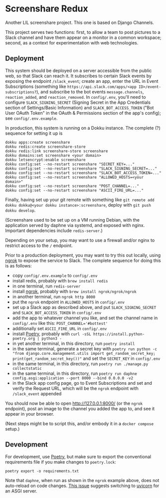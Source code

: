 Screenshare Redux
=================

Another LIL screenshare project. This one is based on Django Channels.

This project serves two functions: first, to allow a team to post
pictures to a Slack channel and have them appear on a monitor in a
common workspace; second, as a context for experimentation with web
technologies.

Deployment
----------

This system should be deployed on a server accessible from the public
web, so that Slack can reach it. It subscribes to certain Slack events
by exposing the endpoint `/slack_event`; create an app, enter the URL
in Event Subscriptions (something like
`https://api.slack.com/apps/<app ID>/event-subscriptions?`), and
subscribe to the bot events `message.channels`, `reaction_added`, and
`reaction_removed`. In `config/.env`, you'll need to configure
`SLACK_SIGNING_SECRET` (Signing Secret in the App Credentials section
of Settings/Basic Information) and `SLACK_BOT_ACCESS_TOKEN` ("Bot User
OAuth Token" in the OAuth & Permissions section of the app's config);
see `config/.env.example`.

In production, this system is running on a Dokku instance. The
complete (?) sequence for setting it up is

```
dokku apps:create screenshare
dokku redis:create screenshare-store
dokku redis:link screenshare-store screenshare
dokku domains:set screenshare <your domain>
dokku letsencrypt:enable screenshare
dokku config:set --no-restart screenshare "SECRET_KEY=..."
dokku config:set --no-restart screenshare "SLACK_SIGNING_SECRET=..."
dokku config:set --no-restart screenshare "SLACK_BOT_ACCESS_TOKEN=..."
dokku config:set --no-restart screenshare "ALLOWED_HOSTS=<your domain>"
dokku config:set --no-restart screenshare "POST_CHANNEL=..."
dokku config:set --no-restart screenshare "ASCII_FIRE_URL=..."
```

Finally, having set up your git remote with something like `git remote
add dokku dokku@<your dokku instance>:screenshare`, deploy with `git
push dokku develop`.

(Screenshare used to be set up on a VM running Debian, with the
application served by daphne via systemd, and exposed with
nginx. Important dependencies include `redis-server`.)

Depending on your setup, you may want to use a firewall and/or nginx
to restrict access to the `/` endpoint.

Prior to a production deployment, you may want to try this out
locally, using [ngrok](https://ngrok.com/) to expose the service to
Slack. The complete sequence for doing this is as follows:

- copy `config/.env.example` to `config/.env`
- install redis, probably with `brew install redis`
- in one terminal, run `redis-server`
- install [ngrok](https://ngrok.com/), probably with `brew install
  ngrok/ngrok/ngrok`
- in another terminal, run `ngrok http 8000`
- put the `ngrok` endpoint in `ALLOWED_HOSTS` in `config/.env`
- set up a Slack app as described above, and put
  `SLACK_SIGNING_SECRET` and `SLACK_BOT_ACCESS_TOKEN` in `config/.env`
- add the app to whatever channel you like, and set the channel name
  in `config/.env` like this: `POST_CHANNEL='#bottest'`
- additionally set `ASCII_FIRE_URL` in `config/.env`
- install [Poetry](https://python-poetry.org/), probably with `curl
  -sSL https://install.python-poetry.org | python3 -`
- in yet another terminal, in this directory, run `poetry install`
- in the same terminal, generate a secret key with `poetry run python
  -c "from django.core.management.utils import get_random_secret_key;
  print(get_random_secret_key())"` and set the `SECRET_KEY` in
  `config/.env`
- in the same terminal, in this directory, run `poetry run ./manage.py collectstatic`
- in the same terminal, in this directory, run `poetry run
  daphne config.asgi:application --port 8000 --bind 0.0.0.0 -v2`
- in the Slack app config page, go to Event Subscriptions and set and
  verify the Request URL, which will be the `ngrok` endpoint with
  `/slack_event` appended

You should now be able to open http://127.0.0.1:8000/ (or the `ngrok`
endpoint), post an image to the channel you added the app to, and see
it appear in your browser.

(Next steps might be to script this, and/or embody it in a `docker
compose` setup.)

Development
-----------

For development, use [Poetry](https://python-poetry.org/), but make
sure to export the conventional requirements file if you make changes
to `poetry.lock`:

    poetry export -o requirements.txt

Note that `daphne`, when run as shown in the `ngrok` example above,
does not auto-reload on code changes. [This
issue](https://github.com/django/daphne/issues/9) suggests switching
to [uvicorn](https://www.uvicorn.org/) for an ASGI server.
